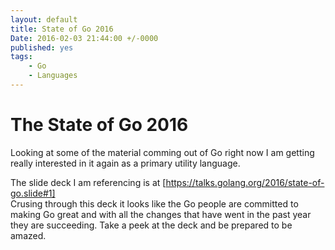 ```yaml
---
layout: default
title: State of Go 2016
Date: 2016-02-03 21:44:00 +/-0000
published: yes
tags: 
    - Go
    - Languages
---
```


# The State of Go 2016

Looking at some of the material comming out of Go right now I am getting really 
interested in it again as a primary utility language.

<!--more-->

The slide deck I am referencing is at [https://talks.golang.org/2016/state-of-go.slide#1]  
Crusing through this deck it looks like the Go people are committed to making Go great and with 
all the changes that have went in the past year they are succeeding. Take a peek at the deck and be prepared 
to be amazed.
